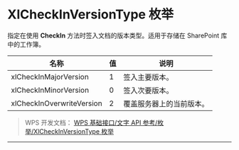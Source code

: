 # XlCheckInVersionType 枚举

指定在使用 **CheckIn** 方法时签入文档的版本类型。适用于存储在 SharePoint 库中的工作簿。

| 名称                      | 值  | 说明                     |
|---------------------------|-----|--------------------------|
| xlCheckInMajorVersion     | 1   | 签入主要版本。           |
| xlCheckInMinorVersion     | 0   | 签入次要版本。           |
| xlCheckInOverwriteVersion | 2   | 覆盖服务器上的当前版本。 |

> WPS 开发文档： [WPS 基础接口/文字 API 参考/枚举/XlCheckInVersionType 枚举](https://qn.cache.wpscdn.cn/encs/doc/office_v19/topics/WPS%20%E5%9F%BA%E7%A1%80%E6%8E%A5%E5%8F%A3/%E6%96%87%E5%AD%97%20API%20%E5%8F%82%E8%80%83/%E6%9E%9A%E4%B8%BE/XlCheckInVersionType%20%E6%9E%9A%E4%B8%BE.html)

------------------------------------------------------------------------
